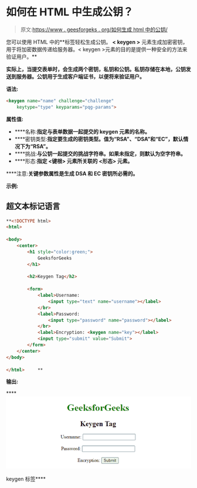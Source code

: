 # 如何在 HTML 中生成公钥？

> 原文:[https://www . geesforgeks . org/如何生成 html 中的公钥/](https://www.geeksforgeeks.org/how-to-generate-public-key-in-html/)

您可以使用 HTML 中的**[**<keygen>**](https://www.geeksforgeeks.org/html-keygen-tag/)标签轻松生成公钥。 **< keygen >** 元素生成加密密钥，用于将加密数据传递给服务器。< keygen >元素的目的是提供一种安全的方法来验证用户。**

**实际上，当提交表单时，会生成两个密钥，私钥和公钥。私钥存储在本地，公钥发送到服务器。公钥用于生成客户端证书，以便将来验证用户。**

****语法:****

```html
<keygen name="name" challenge="challenge" 
    keytype="type" keyparams="pqg-params">
```

****属性值:****

*   ****名称:**指定与表单数据一起提交的 keygen 元素的名称。**
*   ****密钥类型:**指定要生成的密钥类型。值为“RSA”、“DSA”和“EC”，默认情况下为“RSA”。**
*   ****挑战:**与公钥一起提交的挑战字符串。如果未指定，则默认为空字符串。**
*   ****形态:**指定 **<键根>** 元素所关联的 **<形态>** 元素。**

****注意:****关键参数属性是生成 DSA 和 EC 密钥所必需的。****

******示例:******

## ****超文本标记语言****

```html
**<!DOCTYPE html>
<html>

<body>
    <center>
        <h1 style="color:green;">
            GeeksforGeeks
        </h1>

        <h2>Keygen Tag</h2>

        <form>
            <label>Username:
                <input type="text" name="username"></label>
            </br>
            <label>Password:
                <input type="password" name="password"></label>
            </br>
            <label>Encryption: <keygen name="key"></label>
            <input type="submit" value="Submit">
        </form>
    </center>
</body>

</html>     **
```

******输出:******

****![](img/f9d1af5266802621c4e924ab0bc439bb.png)

keygen 标签****